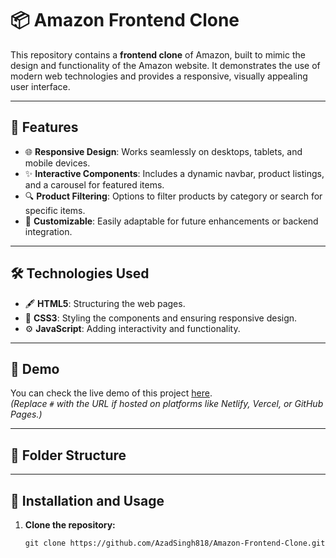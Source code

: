 # 📦 Amazon Frontend Clone

This repository contains a **frontend clone** of Amazon, built to mimic the design and functionality of the Amazon website. It demonstrates the use of modern web technologies and provides a responsive, visually appealing user interface.

---

## 🚀 Features

- 🌐 **Responsive Design**: Works seamlessly on desktops, tablets, and mobile devices.
- ✨ **Interactive Components**: Includes a dynamic navbar, product listings, and a carousel for featured items.
- 🔍 **Product Filtering**: Options to filter products by category or search for specific items.
- 🔧 **Customizable**: Easily adaptable for future enhancements or backend integration.

---

## 🛠️ Technologies Used

- 🖋️ **HTML5**: Structuring the web pages.
- 🎨 **CSS3**: Styling the components and ensuring responsive design.
- ⚙️ **JavaScript**: Adding interactivity and functionality.

---

## 🌟 Demo

You can check the live demo of this project [here](#).  
*(Replace `#` with the URL if hosted on platforms like Netlify, Vercel, or GitHub Pages.)*

---

## 📂 Folder Structure

---

## 🔧 Installation and Usage

1. **Clone the repository:**
   ~~~
   git clone https://github.com/AzadSingh818/Amazon-Frontend-Clone.git


